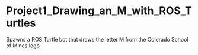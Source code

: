 # Project1_Drawing_an_M_with_ROS_Turtles
Spawns a ROS Turtle bot that draws the letter M from the Colorado School of Mines logo
